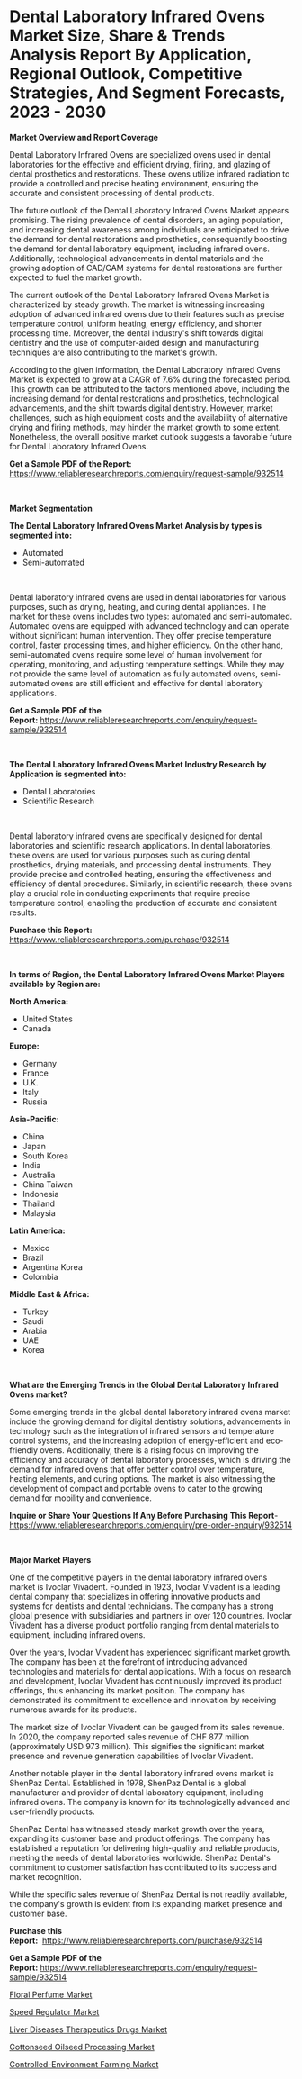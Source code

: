 <p><h1>Dental Laboratory Infrared Ovens Market Size, Share & Trends Analysis Report By Application, Regional Outlook, Competitive Strategies, And Segment Forecasts, 2023 - 2030</h1></p><p><strong>Market Overview and Report Coverage</strong></p>
<p><p>Dental Laboratory Infrared Ovens are specialized ovens used in dental laboratories for the effective and efficient drying, firing, and glazing of dental prosthetics and restorations. These ovens utilize infrared radiation to provide a controlled and precise heating environment, ensuring the accurate and consistent processing of dental products.</p><p>The future outlook of the Dental Laboratory Infrared Ovens Market appears promising. The rising prevalence of dental disorders, an aging population, and increasing dental awareness among individuals are anticipated to drive the demand for dental restorations and prosthetics, consequently boosting the demand for dental laboratory equipment, including infrared ovens. Additionally, technological advancements in dental materials and the growing adoption of CAD/CAM systems for dental restorations are further expected to fuel the market growth.</p><p>The current outlook of the Dental Laboratory Infrared Ovens Market is characterized by steady growth. The market is witnessing increasing adoption of advanced infrared ovens due to their features such as precise temperature control, uniform heating, energy efficiency, and shorter processing time. Moreover, the dental industry's shift towards digital dentistry and the use of computer-aided design and manufacturing techniques are also contributing to the market's growth.</p><p>According to the given information, the Dental Laboratory Infrared Ovens Market is expected to grow at a CAGR of 7.6% during the forecasted period. This growth can be attributed to the factors mentioned above, including the increasing demand for dental restorations and prosthetics, technological advancements, and the shift towards digital dentistry. However, market challenges, such as high equipment costs and the availability of alternative drying and firing methods, may hinder the market growth to some extent. Nonetheless, the overall positive market outlook suggests a favorable future for Dental Laboratory Infrared Ovens.</p></p>
<p><strong>Get a Sample PDF of the Report:</strong> <a href="https://www.reliableresearchreports.com/enquiry/request-sample/932514">https://www.reliableresearchreports.com/enquiry/request-sample/932514</a></p>
<p>&nbsp;</p>
<p><strong>Market Segmentation</strong></p>
<p><strong>The Dental Laboratory Infrared Ovens Market Analysis by types is segmented into:</strong></p>
<p><ul><li>Automated</li><li>Semi-automated</li></ul></p>
<p>&nbsp;</p>
<p><p>Dental laboratory infrared ovens are used in dental laboratories for various purposes, such as drying, heating, and curing dental appliances. The market for these ovens includes two types: automated and semi-automated. Automated ovens are equipped with advanced technology and can operate without significant human intervention. They offer precise temperature control, faster processing times, and higher efficiency. On the other hand, semi-automated ovens require some level of human involvement for operating, monitoring, and adjusting temperature settings. While they may not provide the same level of automation as fully automated ovens, semi-automated ovens are still efficient and effective for dental laboratory applications.</p></p>
<p><strong>Get a Sample PDF of the Report:</strong>&nbsp;<a href="https://www.reliableresearchreports.com/enquiry/request-sample/932514">https://www.reliableresearchreports.com/enquiry/request-sample/932514</a></p>
<p>&nbsp;</p>
<p><strong>The Dental Laboratory Infrared Ovens Market Industry Research by Application is segmented into:</strong></p>
<p><ul><li>Dental Laboratories</li><li>Scientific Research</li></ul></p>
<p>&nbsp;</p>
<p><p>Dental laboratory infrared ovens are specifically designed for dental laboratories and scientific research applications. In dental laboratories, these ovens are used for various purposes such as curing dental prosthetics, drying materials, and processing dental instruments. They provide precise and controlled heating, ensuring the effectiveness and efficiency of dental procedures. Similarly, in scientific research, these ovens play a crucial role in conducting experiments that require precise temperature control, enabling the production of accurate and consistent results.</p></p>
<p><strong>Purchase this Report:</strong>&nbsp; <a href="https://www.reliableresearchreports.com/purchase/932514">https://www.reliableresearchreports.com/purchase/932514</a></p>
<p>&nbsp;</p>
<p><strong>In terms of Region, the Dental Laboratory Infrared Ovens Market Players available by Region are:</strong></p>
<p>
    <p> <strong> North America: </strong>
        <ul>
            <li>United States</li>
            <li>Canada</li>
        </ul>
        </p> 
    <p> <strong> Europe: </strong>
        <ul>
            <li>Germany</li>
            <li>France</li>
            <li>U.K.</li>
            <li>Italy</li>
            <li>Russia</li>
        </ul>
        </p> 
    <p> <strong> Asia-Pacific: </strong>
        <ul>
            <li>China</li>
            <li>Japan</li>
            <li>South Korea</li>
            <li>India</li>
            <li>Australia</li>
            <li>China Taiwan</li>
            <li>Indonesia</li>
            <li>Thailand</li>
            <li>Malaysia</li>
        </ul>
        </p> 
    <p> <strong> Latin America: </strong>
        <ul>
            <li>Mexico</li>
            <li>Brazil</li>
            <li>Argentina Korea</li>
            <li>Colombia</li>
        </ul>
        </p> 
    <p> <strong> Middle East & Africa: </strong>
        <ul>
            <li>Turkey</li>
            <li>Saudi</li>
            <li>Arabia</li>
            <li>UAE</li>
            <li>Korea</li>
        </ul>
    </p>
    </p>
<p>&nbsp;</p>
<p><strong>What are the Emerging Trends in the Global Dental Laboratory Infrared Ovens market?</strong></p>
<p><p>Some emerging trends in the global dental laboratory infrared ovens market include the growing demand for digital dentistry solutions, advancements in technology such as the integration of infrared sensors and temperature control systems, and the increasing adoption of energy-efficient and eco-friendly ovens. Additionally, there is a rising focus on improving the efficiency and accuracy of dental laboratory processes, which is driving the demand for infrared ovens that offer better control over temperature, heating elements, and curing options. The market is also witnessing the development of compact and portable ovens to cater to the growing demand for mobility and convenience.</p></p>
<p><strong>Inquire or Share Your Questions If Any Before Purchasing This Report</strong>- <a href="https://www.reliableresearchreports.com/enquiry/pre-order-enquiry/932514">https://www.reliableresearchreports.com/enquiry/pre-order-enquiry/932514</a></p>
<p>&nbsp;</p>
<p><strong>Major Market Players</strong></p>
<p><p>One of the competitive players in the dental laboratory infrared ovens market is Ivoclar Vivadent. Founded in 1923, Ivoclar Vivadent is a leading dental company that specializes in offering innovative products and systems for dentists and dental technicians. The company has a strong global presence with subsidiaries and partners in over 120 countries. Ivoclar Vivadent has a diverse product portfolio ranging from dental materials to equipment, including infrared ovens.</p><p>Over the years, Ivoclar Vivadent has experienced significant market growth. The company has been at the forefront of introducing advanced technologies and materials for dental applications. With a focus on research and development, Ivoclar Vivadent has continuously improved its product offerings, thus enhancing its market position. The company has demonstrated its commitment to excellence and innovation by receiving numerous awards for its products.</p><p>The market size of Ivoclar Vivadent can be gauged from its sales revenue. In 2020, the company reported sales revenue of CHF 877 million (approximately USD 973 million). This signifies the significant market presence and revenue generation capabilities of Ivoclar Vivadent.</p><p>Another notable player in the dental laboratory infrared ovens market is ShenPaz Dental. Established in 1978, ShenPaz Dental is a global manufacturer and provider of dental laboratory equipment, including infrared ovens. The company is known for its technologically advanced and user-friendly products.</p><p>ShenPaz Dental has witnessed steady market growth over the years, expanding its customer base and product offerings. The company has established a reputation for delivering high-quality and reliable products, meeting the needs of dental laboratories worldwide. ShenPaz Dental's commitment to customer satisfaction has contributed to its success and market recognition.</p><p>While the specific sales revenue of ShenPaz Dental is not readily available, the company's growth is evident from its expanding market presence and customer base.</p></p>
<p><strong>Purchase this Report:</strong>&nbsp;&nbsp;<a href="https://www.reliableresearchreports.com/purchase/932514">https://www.reliableresearchreports.com/purchase/932514</a></p>
<p></p>
<p><strong>Get a Sample PDF of the Report:</strong>&nbsp;<a href="https://www.reliableresearchreports.com/enquiry/request-sample/932514">https://www.reliableresearchreports.com/enquiry/request-sample/932514</a></p>
<p><p><a href="https://medium.com/@isomgleason/floral-perfume-market-size-growth-forecast-2023-2030-2d7cb0f4662b">Floral Perfume Market</a></p><p><a href="https://www.reportprime.com/speed-regulator-r1200">Speed Regulator Market</a></p><p><a href="https://issuu.com/reportprime-2/docs/liver-diseases-therapeutics-drugs-market-size-2030?fr=xKAE9_zU1NQ">Liver Diseases Therapeutics Drugs Market</a></p><p><a href="https://www.linkedin.com/pulse/cottonseed-oilseed-processing-market-share-amp-new-trends-hugqe/">Cottonseed Oilseed Processing Market</a></p><p><a href="https://www.linkedin.com/pulse/controlled-environment-farming-market-share-amp-new-odbue/">Controlled-Environment Farming Market</a></p></p>